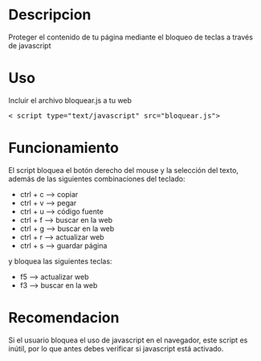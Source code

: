 # Descripcion
Proteger el contenido de tu página mediante el bloqueo de teclas a través de javascript

# Uso
Incluir el archivo bloquear.js a tu web
<pre>< script type="text/javascript" src="bloquear.js"></script ></pre>

# Funcionamiento
El script bloquea el botón derecho del mouse y la selección del texto, además de las siguientes combinaciones del teclado:
- ctrl + c --> copiar
- ctrl + v --> pegar
- ctrl + u --> código fuente
- ctrl + f --> buscar en la web
- ctrl + g --> buscar en la web
- ctrl + r --> actualizar web
- ctrl + s --> guardar página

y bloquea las siguientes teclas:
 
- f5 --> actualizar web
- f3 --> buscar en la web

# Recomendacion
Si el usuario bloquea el uso de javascript en el navegador, este script es inútil, por lo que antes debes verificar si  javascript está activado.